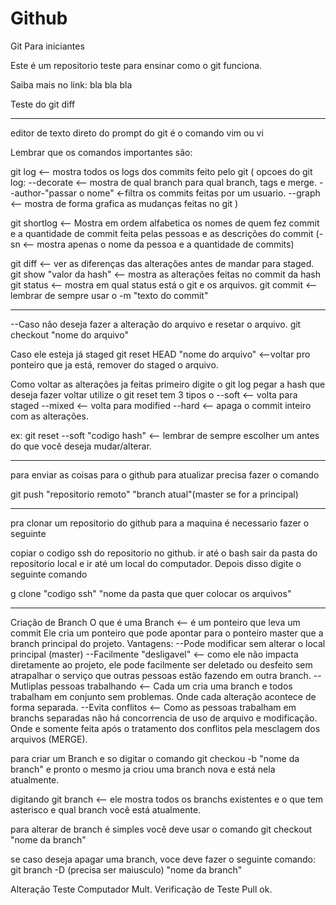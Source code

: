 # Github

Git Para iniciantes

Este é um repositorio teste para ensinar como o git funciona.

Saiba mais no link: bla bla bla

Teste do git diff

----------------------------------------------------------------------

editor de texto direto do prompt do git é o comando vim ou vi

Lembrar que os comandos importantes são: 

git log <-- mostra todos os logs dos commits feito pelo git
(
   opcoes do git log:
   --decorate <-- mostra de qual branch para qual branch, tags e merge.
   --author-"passar o nome" <-filtra os commits feitas por um usuario.
   --graph <-- mostra de forma grafica as mudanças feitas no git
)

git shortlog <-- Mostra em ordem alfabetica os nomes de quem fez commit e a quantidade de commit feita pelas pessoas e as descrições do commit
(-sn <-- mostra apenas o nome da pessoa e a quantidade de commits)
 
git diff <-- ver as diferenças das alterações antes de mandar para staged.
git show "valor da hash" <-- mostra as alterações feitas no commit da hash
git status <-- mostra em qual status está o git e os arquivos. 
git commit <-- lembrar de sempre usar o -m "texto do commit"

-----------------------------------------------------------------------

--Caso não deseja fazer a alteração do arquivo e resetar o arquivo.
git checkout "nome do arquivo"

Caso ele esteja já staged
git reset HEAD "nome do arquivo" <--voltar pro ponteiro que ja está, remover do staged o arquivo.

Como voltar as alterações ja feitas
primeiro digite o git log
pegar a hash que deseja fazer voltar
utilize o git reset 
tem 3 tipos o
--soft <-- volta para staged
--mixed <-- volta para modified
--hard <-- apaga o commit inteiro com as alterações.

ex: git reset --soft "codigo hash" <-- lembrar de sempre escolher um antes do que você deseja mudar/alterar. 

--------------------------------------------------------------------------------

para enviar as coisas para o github para atualizar precisa fazer o comando

git push "repositorio remoto" "branch atual"(master se for a principal)

--------------------------------------------------------------------------------
pra clonar um repositorio do github para a maquina é necessario fazer o seguinte

copiar o codigo ssh do repositorio no github. ir até o bash
sair da pasta do repositorio local e ir até um local do computador.
Depois disso digite o seguinte comando

g clone "codigo ssh" "nome da pasta que quer colocar os arquivos"


-------------------------------------------------------------------------------

Criação de Branch
O que é uma Branch <-- é um ponteiro que leva um commit
Ele cria um ponteiro que pode apontar para o ponteiro master que a branch principal do projeto.
Vantagens: 
--Pode modificar sem alterar o local principal (master)
--Facilmente "desligavel" <-- como ele não impacta diretamente ao projeto, ele pode facilmente ser deletado ou desfeito sem atrapalhar o serviço que outras pessoas estão fazendo em outra branch.
--Mutliplas pessoas trabalhando <-- Cada um cria uma branch e todos trabalham em conjunto sem problemas. Onde cada alteração acontece de forma separada. 
--Evita conflitos <-- Como as pessoas trabalham em branchs separadas não há concorrencia de uso de arquivo e modificação. Onde e somente feita após o tratamento dos conflitos pela mesclagem dos arquivos (MERGE).

para criar um Branch e so digitar o comando
git checkou -b "nome da branch"
e pronto o mesmo ja criou uma branch nova e está nela atualmente.

digitando
git branch <-- ele mostra todos os branchs existentes e o que tem asterisco e qual branch você está atualmente.

para alterar de branch é simples você deve usar o comando
git checkout "nome da branch"

se caso deseja apagar uma branch, voce deve fazer o seguinte comando:
git branch -D (precisa ser maiusculo) "nome da branch"

Alteração Teste Computador Mult.
Verificação de Teste Pull
ok.
